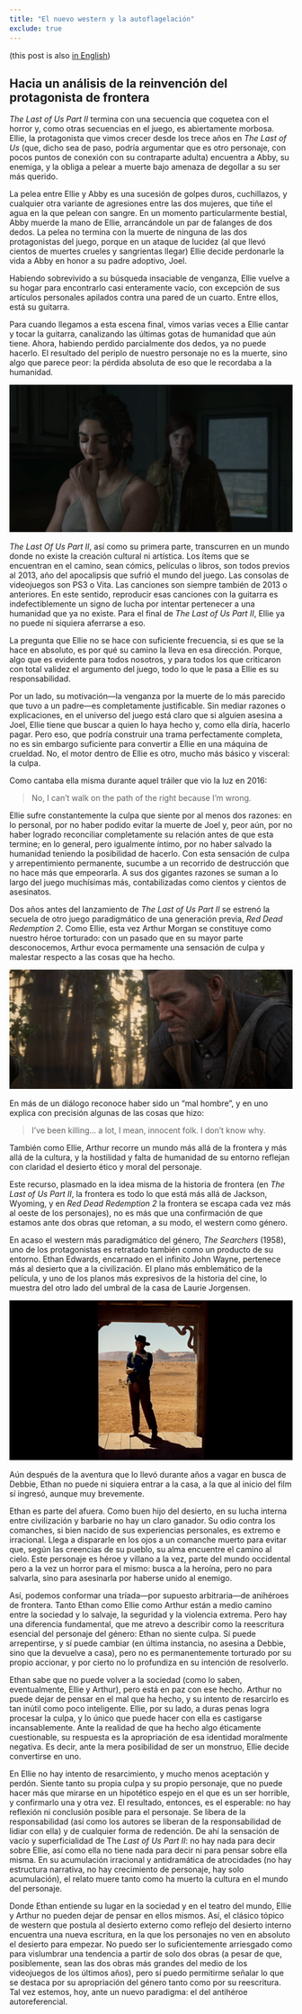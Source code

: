 ```yaml
---
title: "El nuevo western y la autoflagelación"
exclude: true
---
```


(this post is also [in English](/new-western-and-self-flagellation))

## Hacia un análisis de la reinvención del protagonista de frontera

*The Last of Us Part II* termina con una secuencia que coquetea con el horror y, como otras secuencias en el juego, es abiertamente morbosa. Ellie, la protagonista que vimos crecer desde los trece años en *The Last of Us* (que, dicho sea de paso, podría argumentar que es otro personaje, con pocos puntos de conexión con su contraparte adulta) encuentra a Abby, su enemiga, y la obliga a pelear a muerte bajo amenaza de degollar a su ser más querido.
<!--more-->
La pelea entre Ellie y Abby es una sucesión de golpes duros, cuchillazos, y cualquier otra variante de agresiones entre las dos mujeres, que tiñe el agua en la que pelean con sangre. En un momento particularmente bestial, Abby muerde la mano de Ellie, arrancándole un par de falanges de dos dedos. La pelea no termina con la muerte de ninguna de las dos protagonistas del juego, porque en un ataque de lucidez (al que llevó cientos de muertes crueles y sangrientas llegar) Ellie decide perdonarle la vida a Abby en honor a su padre adoptivo, Joel.

Habiendo sobrevivido a su búsqueda insaciable de venganza, Ellie vuelve a su hogar para encontrarlo casi enteramente vacío, con excepción de sus artículos personales apilados contra una pared de un cuarto. Entre ellos, está su guitarra.

Para cuando llegamos a esta escena final, vimos varias veces a Ellie cantar y tocar la guitarra, canalizando las últimas gotas de humanidad que aún tiene. Ahora, habiendo perdido parcialmente dos dedos, ya no puede hacerlo. El resultado del periplo de nuestro personaje no es la muerte, sino algo que parece peor: la pérdida absoluta de eso que le recordaba a la humanidad.

![The Last of Us Part II](/content_assets/western/thelastofus2.png)

*The Last Of Us Part II*, así como su primera parte, transcurren en un mundo donde no existe la creación cultural ni artística. Los ítems que se encuentran en el camino, sean cómics, películas o libros, son todos previos al 2013, año del apocalipsis que sufrió el mundo del juego. Las consolas de videojuegos son PS3 o Vita. Las canciones son siempre también de 2013 o anteriores. En este sentido, reproducir esas canciones con la guitarra es indefectiblemente un signo de lucha por intentar pertenecer a una humanidad que ya no existe. Para el final de *The Last of Us Part II*, Ellie ya no puede ni siquiera aferrarse a eso.

La pregunta que Ellie no se hace con suficiente frecuencia, si es que se la hace en absoluto, es por qué su camino la lleva en esa dirección. Porque, algo que es evidente para todos nosotros, y para todos los que criticaron con total validez el argumento del juego, todo lo que le pasa a Ellie es su responsabilidad.

Por un lado, su motivación—la venganza por la muerte de lo más parecido que tuvo a un padre—es completamente justificable. Sin mediar razones o explicaciones, en el universo del juego está claro que si alguien asesina a Joel, Ellie tiene que buscar a quien lo haya hecho y, como ella diría, hacerlo pagar. Pero eso, que podría construir una trama perfectamente completa, no es sin embargo suficiente para convertir a Ellie en una máquina de crueldad. No, el motor dentro de Ellie es otro, mucho más básico y visceral: la culpa.

Como cantaba ella misma durante aquel tráiler que vio la luz en 2016:

> No, I can’t walk on the path of the right because I’m wrong.

Ellie sufre constantemente la culpa que siente por al menos dos razones: en lo personal, por no haber podido evitar la muerte de Joel y, peor aún, por no haber logrado reconciliar completamente su relación antes de que esta termine; en lo general, pero igualmente íntimo, por no haber salvado la humanidad teniendo la posibilidad de hacerlo. Con esta sensación de culpa y arrepentimiento permanente, sucumbe a un recorrido de destrucción que no hace más que empeorarla. A sus dos gigantes razones se suman a lo largo del juego muchísimas más, contabilizadas como cientos y cientos de asesinatos.

Dos años antes del lanzamiento de *The Last of Us Part II* se estrenó la secuela de otro juego paradigmático de una generación previa, *Red Dead Redemption 2*. Como Ellie, esta vez Arthur Morgan se constituye como nuestro héroe torturado: con un pasado que en su mayor parte desconocemos, Arthur evoca permamente una sensación de culpa y malestar respecto a las cosas que ha hecho.

![Red Dead Redemption 2](/content_assets/western/rdr2.png)

En más de un diálogo reconoce haber sido un “mal hombre”, y en uno explica con precisión algunas de las cosas que hizo:

> I’ve been killing… a lot, I mean, innocent folk. I don’t know why.

También como Ellie, Arthur recorre un mundo más allá de la frontera y más allá de la cultura, y la hostilidad y falta de humanidad de su entorno reflejan con claridad el desierto ético y moral del personaje.

Este recurso, plasmado en la idea misma de la historia de frontera (en *The Last of Us Part II*, la frontera es todo lo que está más allá de Jackson, Wyoming, y en *Red Dead Redemption 2* la frontera se escapa cada vez más al oeste de los personajes), no es más que una confirmación de que estamos ante dos obras que retoman, a su modo, el western como género.

En acaso el western más paradigmático del género, *The Searchers* (1958), uno de los protagonistas es retratado también como un producto de su entorno. Ethan Edwards, encarnado en el infinito John Wayne, pertenece más al desierto que a la civilización. El plano más emblemático de la película, y uno de los planos más expresivos de la historia del cine, lo muestra del otro lado del umbral de la casa de Laurie Jorgensen.

![The Searchers](/content_assets/western/searchers.jpeg)

Aún después de la aventura que lo llevó durante años a vagar en busca de Debbie, Ethan no puede ni siquiera entrar a la casa, a la que al inicio del film sí ingresó, aunque muy brevemente.

Ethan es parte del afuera. Como buen hijo del desierto, en su lucha interna entre civilización y barbarie no hay un claro ganador. Su odio contra los comanches, si bien nacido de sus experiencias personales, es extremo e irracional. Llega a dispararle en los ojos a un comanche muerto para evitar que, según las creencias de su pueblo, su alma encuentre el camino al cielo. Este personaje es héroe y villano a la vez, parte del mundo occidental pero a la vez un horror para el mismo: busca a la heroína, pero no para salvarla, sino para asesinarla por haberse unido al enemigo.

Así, podemos conformar una tríada—por supuesto arbitraria—de anihéroes de frontera. Tanto Ethan como Ellie como Arthur están a medio camino entre la sociedad y lo salvaje, la seguridad y la violencia extrema. Pero hay una diferencia fundamental, que me atrevo a describir como la reescritura esencial del personaje del género: Ethan no siente culpa. Sí puede arrepentirse, y sí puede cambiar (en última instancia, no asesina a Debbie, sino que la devuelve a casa), pero no es permanentemente torturado por su propio accionar, y por cierto no lo profundiza en su intención de resolverlo.

Ethan sabe que no puede volver a la sociedad (como lo saben, eventualmente, Ellie y Arthur), pero está en paz con ese hecho. Arthur no puede dejar de pensar en el mal que ha hecho, y su intento de resarcirlo es tan inútil como poco inteligente. Ellie, por su lado, a duras penas logra procesar la culpa, y lo único que puede hacer con ella es castigarse incansablemente. Ante la realidad de que ha hecho algo éticamente cuestionable, su respuesta es la apropriación de esa identidad moralmente negativa. Es decir, ante la mera posibilidad de ser un monstruo, Ellie decide convertirse en uno.

En Ellie no hay intento de resarcimiento, y mucho menos aceptación y perdón. Siente tanto su propia culpa y su propio personaje, que no puede hacer más que mirarse en un hipotético espejo en el que es un ser horrible, y confirmarlo una y otra vez. El resultado, entonces, es el esperable: no hay reflexión ni conclusión posible para el personaje. Se libera de la responsabilidad (así como los autores se liberan de la responsabilidad de lidiar con ella) y de cualquier forma de redención. De ahí la sensación de vacío y superficialidad de The *Last of Us Part II*: no hay nada para decir sobre Ellie, así como ella no tiene nada para decir ni para pensar sobre ella misma. En su acumulación irracional y antidramática de atrocidades (no hay estructura narrativa, no hay crecimiento de personaje, hay solo acumulación), el relato muere tanto como ha muerto la cultura en el mundo del personaje.

Donde Ethan entiende su lugar en la sociedad y en el teatro del mundo, Ellie y Arthur no pueden dejar de pensar en ellos mismos. Así, el clásico tópico de western que postula al desierto externo como reflejo del desierto interno encuentra una nueva escritura, en la que los personajes no ven en absoluto el desierto para empezar. No puedo ser lo suficientemente arriesgado como para vislumbrar una tendencia a partir de solo dos obras (a pesar de que, posiblemente, sean las dos obras más grandes del medio de los videojuegos de los últimos años), pero sí puedo permitirme señalar lo que se destaca por su apropriación del género tanto como por su reescritura. Tal vez estemos, hoy, ante un nuevo paradigma: el del antihéroe autoreferencial.